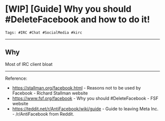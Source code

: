 # [WIP] [Guide] Why you should #DeleteFacebook and how to do it!  

```
Tags: #IRC #Chat #SocialMedia #kirc 
```
---

## Why

Most of IRC client bloat

---

Reference:

* <https://stallman.org/facebook.html> - Reasons not to be used by Facebook - Richard Stallman website  
* <https://www.fsf.org/facebook> - Why you should #DeleteFacebook - FSF website  
* <https://teddit.net/r/AntiFacebook/wiki/guide> - Guide to leaving Meta Inc. - /r/AntiFacebook from Reddit.  
